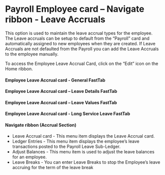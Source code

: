 # Payroll Employee card – Navigate ribbon - Leave Accruals

This option is used to maintain the leave accrual types for the employee.  The Leave accruals can be setup to default from the “Payroll” card and automatically assigned to new employees when they are created.  If Leave Accruals are not defaulted from the Payroll you can add the Leave Accruals to the employee manually.

To access the Employee Leave Accrual Card, click on the “Edit” icon on the Home ribbon.
 
#### Employee Leave Accrual card - General FastTab

 


#### Employee Leave Accrual card – Leave Details FastTab

 

#### Employee Leave Accrual card – Leave Values FastTab

 

 
#### Employee Leave Accrual card - Long Service Leave FastTab

 

#### Navigate ribbon (Accrual Section)

* Leave Accrual card - This menu item displays the Leave Accrual card.
* Ledger Entries - This menu item displays the employee’s leave transactions posted to the Payroll Leave Sub-Ledger.
* Adjust Balances - This menu item is used to adjust the leave balances for an employee.
* Leave Breaks - You can enter Leave Breaks to stop the Employee’s leave accruing for the term of the leave break

 
